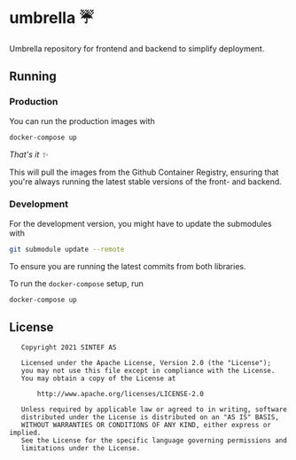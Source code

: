 # umbrella :umbrella:
Umbrella repository for frontend and backend to simplify deployment.

## Running

### Production

You can run the production images with

```bash
docker-compose up
```

_That's it :sparkles:_

This will pull the images from the Github Container Registry, ensuring that you're always running the latest stable versions of the front- and backend.

### Development

For the development version, you might have to update the submodules with

```bash
git submodule update --remote
```

To ensure you are running the latest commits from both libraries.

To run the `docker-compose` setup, run

```bash
docker-compose up 
```

## License
```
   Copyright 2021 SINTEF AS

   Licensed under the Apache License, Version 2.0 (the "License");
   you may not use this file except in compliance with the License.
   You may obtain a copy of the License at

       http://www.apache.org/licenses/LICENSE-2.0

   Unless required by applicable law or agreed to in writing, software
   distributed under the License is distributed on an "AS IS" BASIS,
   WITHOUT WARRANTIES OR CONDITIONS OF ANY KIND, either express or implied.
   See the License for the specific language governing permissions and
   limitations under the License.
```

